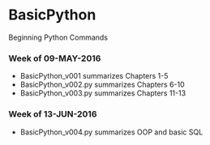# BasicPython
Beginning Python Commands
  
### Week of 09-MAY-2016
* BasicPython_v001 summarizes Chapters 1-5
* BasicPython_v002.py summarizes Chapters 6-10
* BasicPython_v003.py summarizes Chapters 11-13

### Week of 13-JUN-2016
* BasicPython_v004.py summarizes OOP and basic SQL
